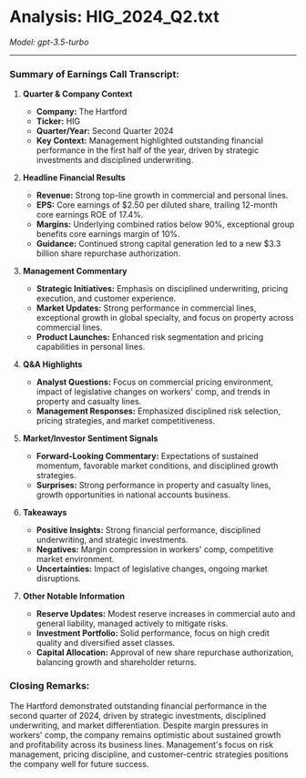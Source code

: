 # Analysis: HIG_2024_Q2.txt

*Model: gpt-3.5-turbo*

---

### Summary of Earnings Call Transcript:

1. **Quarter & Company Context**
   - **Company:** The Hartford
   - **Ticker:** HIG
   - **Quarter/Year:** Second Quarter 2024
   - **Key Context:** Management highlighted outstanding financial performance in the first half of the year, driven by strategic investments and disciplined underwriting.

2. **Headline Financial Results**
   - **Revenue:** Strong top-line growth in commercial and personal lines.
   - **EPS:** Core earnings of $2.50 per diluted share, trailing 12-month core earnings ROE of 17.4%.
   - **Margins:** Underlying combined ratios below 90%, exceptional group benefits core earnings margin of 10%.
   - **Guidance:** Continued strong capital generation led to a new $3.3 billion share repurchase authorization.

3. **Management Commentary**
   - **Strategic Initiatives:** Emphasis on disciplined underwriting, pricing execution, and customer experience.
   - **Market Updates:** Strong performance in commercial lines, exceptional growth in global specialty, and focus on property across commercial lines.
   - **Product Launches:** Enhanced risk segmentation and pricing capabilities in personal lines.

4. **Q&A Highlights**
   - **Analyst Questions:** Focus on commercial pricing environment, impact of legislative changes on workers' comp, and trends in property and casualty lines.
   - **Management Responses:** Emphasized disciplined risk selection, pricing strategies, and market competitiveness.

5. **Market/Investor Sentiment Signals**
   - **Forward-Looking Commentary:** Expectations of sustained momentum, favorable market conditions, and disciplined growth strategies.
   - **Surprises:** Strong performance in property and casualty lines, growth opportunities in national accounts business.

6. **Takeaways**
   - **Positive Insights:** Strong financial performance, disciplined underwriting, and strategic investments.
   - **Negatives:** Margin compression in workers' comp, competitive market environment.
   - **Uncertainties:** Impact of legislative changes, ongoing market disruptions.

7. **Other Notable Information**
   - **Reserve Updates:** Modest reserve increases in commercial auto and general liability, managed actively to mitigate risks.
   - **Investment Portfolio:** Solid performance, focus on high credit quality and diversified asset classes.
   - **Capital Allocation:** Approval of new share repurchase authorization, balancing growth and shareholder returns.

### Closing Remarks:
The Hartford demonstrated outstanding financial performance in the second quarter of 2024, driven by strategic investments, disciplined underwriting, and market differentiation. Despite margin pressures in workers' comp, the company remains optimistic about sustained growth and profitability across its business lines. Management's focus on risk management, pricing discipline, and customer-centric strategies positions the company well for future success.